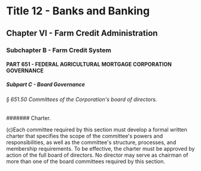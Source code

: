 
# Title 12 - Banks and Banking
## Chapter VI - Farm Credit Administration
### Subchapter B - Farm Credit System
#### PART 651 - FEDERAL AGRICULTURAL MORTGAGE CORPORATION GOVERNANCE
##### Subpart C - Board Governance
###### § 651.50 Committees of the Corporation's board of directors.
####### Charter.

(c)Each committee required by this section must develop a formal written charter that specifies the scope of the committee's powers and responsibilities, as well as the committee's structure, processes, and membership requirements. To be effective, the charter must be approved by action of the full board of directors. No director may serve as chairman of more than one of the board committees required by this section.
